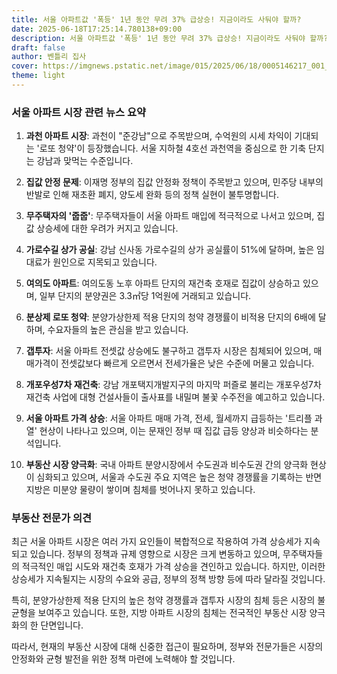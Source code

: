 ```yaml
---
title: 서울 아파트값 '폭등' 1년 동안 무려 37% 급상승! 지금이라도 사둬야 할까?
date: 2025-06-18T17:25:14.780138+09:00
description: 서울 아파트값 '폭등' 1년 동안 무려 37% 급상승! 지금이라도 사둬야 할까?
draft: false
author: 벤틀리 집사
cover: https://imgnews.pstatic.net/image/015/2025/06/18/0005146217_001_20250618140513486.jpg
theme: light
---
```


### 서울 아파트 시장 관련 뉴스 요약

1. **과천 아파트 시장**: 과천이 "준강남"으로 주목받으며, 수억원의 시세 차익이 기대되는 '로또 청약'이 등장했습니다. 서울 지하철 4호선 과천역을 중심으로 한 기축 단지는 강남과 맞먹는 수준입니다.

2. **집값 안정 문제**: 이재명 정부의 집값 안정화 정책이 주목받고 있으며, 민주당 내부의 반발로 인해 재초환 폐지, 양도세 완화 등의 정책 실현이 불투명합니다.

3. **무주택자의 '줍줍'**: 무주택자들이 서울 아파트 매입에 적극적으로 나서고 있으며, 집값 상승세에 대한 우려가 커지고 있습니다.

4. **가로수길 상가 공실**: 강남 신사동 가로수길의 상가 공실률이 51%에 달하며, 높은 임대료가 원인으로 지목되고 있습니다.

5. **여의도 아파트**: 여의도동 노후 아파트 단지의 재건축 호재로 집값이 상승하고 있으며, 일부 단지의 분양권은 3.3㎡당 1억원에 거래되고 있습니다.

6. **분상제 로또 청약**: 분양가상한제 적용 단지의 청약 경쟁률이 비적용 단지의 6배에 달하며, 수요자들의 높은 관심을 받고 있습니다.

7. **갭투자**: 서울 아파트 전셋값 상승에도 불구하고 갭투자 시장은 침체되어 있으며, 매매가격이 전셋값보다 빠르게 오르면서 전세가율은 낮은 수준에 머물고 있습니다.

8. **개포우성7차 재건축**: 강남 개포택지개발지구의 마지막 퍼즐로 불리는 개포우성7차 재건축 사업에 대형 건설사들이 출사표를 내밀며 불꽃 수주전을 예고하고 있습니다.

9. **서울 아파트 가격 상승**: 서울 아파트 매매 가격, 전세, 월세까지 급등하는 '트리플 과열' 현상이 나타나고 있으며, 이는 문재인 정부 때 집값 급등 양상과 비슷하다는 분석입니다.

10. **부동산 시장 양극화**: 국내 아파트 분양시장에서 수도권과 비수도권 간의 양극화 현상이 심화되고 있으며, 서울과 수도권 주요 지역은 높은 청약 경쟁률을 기록하는 반면 지방은 미분양 물량이 쌓이며 침체를 벗어나지 못하고 있습니다.

### 부동산 전문가 의견

최근 서울 아파트 시장은 여러 가지 요인들이 복합적으로 작용하여 가격 상승세가 지속되고 있습니다. 정부의 정책과 규제 영향으로 시장은 크게 변동하고 있으며, 무주택자들의 적극적인 매입 시도와 재건축 호재가 가격 상승을 견인하고 있습니다. 하지만, 이러한 상승세가 지속될지는 시장의 수요와 공급, 정부의 정책 방향 등에 따라 달라질 것입니다.

특히, 분양가상한제 적용 단지의 높은 청약 경쟁률과 갭투자 시장의 침체 등은 시장의 불균형을 보여주고 있습니다. 또한, 지방 아파트 시장의 침체는 전국적인 부동산 시장 양극화의 한 단면입니다.

따라서, 현재의 부동산 시장에 대해 신중한 접근이 필요하며, 정부와 전문가들은 시장의 안정화와 균형 발전을 위한 정책 마련에 노력해야 할 것입니다.